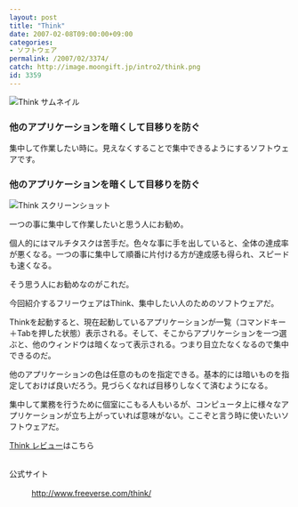 ```yaml
---
layout: post
title: "Think"
date: 2007-02-08T09:00:00+09:00
categories:
- ソフトウェア
permalink: /2007/02/3374/
catch: http://image.moongift.jp/intro2/think.png
id: 3359
---
```

 ![Think サムネイル](http://image.moongift.jp/intro2/think.t.png "Think サムネイル")
  

### 他のアプリケーションを暗くして目移りを防ぐ
  
集中して作業したい時に。見えなくすることで集中できるようにするソフトウェアです。  
<!--more-->  

### 他のアプリケーションを暗くして目移りを防ぐ
  

![Think スクリーンショット](http://image.moongift.jp/intro2/think.png "Think スクリーンショット")

  

一つの事に集中して作業したいと思う人にお勧め。

  

個人的にはマルチタスクは苦手だ。色々な事に手を出していると、全体の達成率が悪くなる。一つの事に集中して順番に片付ける方が達成感も得られ、スピードも速くなる。

  

そう思う人にお勧めなのがこれだ。

  

今回紹介するフリーウェアはThink、集中したい人のためのソフトウェアだ。

  

Thinkを起動すると、現在起動しているアプリケーションが一覧（コマンドキー＋Tabを押した状態）表示される。そして、そこからアプリケーションを一つ選ぶと、他のウィンドウは暗くなって表示される。つまり目立たなくなるので集中できるのだ。

  

他のアプリケーションの色は任意のものを指定できる。基本的には暗いものを指定しておけば良いだろう。見づらくなれば目移りしなくて済むようになる。

  

集中して業務を行うために個室にこもる人もいるが、コンピュータ上に様々なアプリケーションが立ち上がっていれば意味がない。ここぞと言う時に使いたいソフトウェアだ。

  

[Think レビュー](http://fw.moongift.jp/review/i-3377.html)はこちら

  
<dl>
<br><dt>公式サイト</dt>
<br><dd><a href="http://www.freeverse.com/think/" target="_blank">http://www.freeverse.com/think/</a></dd>
<br>
</dl>